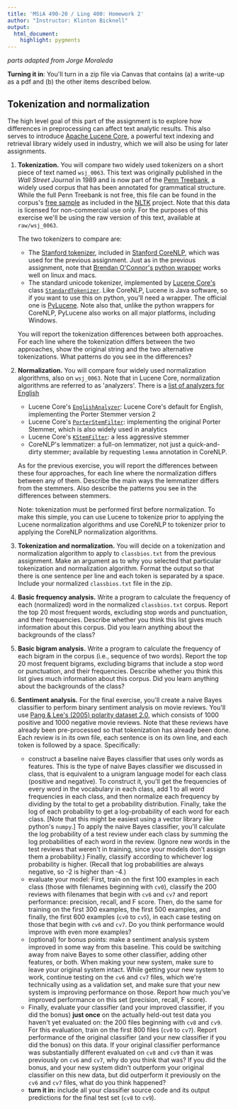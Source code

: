 ```yaml
---
title: 'MSiA 490-20 / Ling 400: Homework 2'
author: "Instructor: Klinton Bicknell"
output:
  html_document:
    highlight: pygments
---
```

_parts adapted from Jorge Moraleda_

**Turning it in**: You'll turn in a zip file via Canvas that contains (a) a write-up as a pdf and (b) the other items described below.

## Tokenization and normalization
The high level goal of this part of the assignment is to explore how differences in preprocessing can affect text analytic results. This also serves to introduce [Apache Lucene Core](https://lucene.apache.org/core/), a powerful text indexing and retrieval library widely used in industry, which we will also be using for later assignments.

1. **Tokenization.** You will compare two widely used tokenizers on a short piece of text named `wsj_0063`. This text was originally published in the _Wall Street Journal_ in 1989 and is now part of the [Penn Treebank](https://www.cis.upenn.edu/~treebank/), a widely used corpus that has been annotated for grammatical structure. While the full Penn Treebank is not free, this file can be found in the corpus's [free sample](http://www.nltk.org/nltk_data/packages/corpora/treebank.zip) as included in the [NLTK](www.nltk.org) project. Note that this data is licensed for non-commercial use only. For the purposes of this exercise we'll be using the raw version of this text, available at `raw/wsj_0063`.

      The two tokenizers to compare are:

      * The [Stanford tokenizer](http://nlp.stanford.edu/software/tokenizer.shtml), included in [Stanford CoreNLP](http://nlp.stanford.edu/software/corenlp.shtml), which was used for the previous assignment. Just as in the previous assignment, note that [Brendan O'Connor's python wrapper](https://github.com/brendano/stanford_corenlp_pywrapper) works well on linux and macs.
      * The standard unicode tokenizer, implemented by [Lucene Core's](https://lucene.apache.org/core/) class [`StandardTokenizer`](http://lucene.apache.org/core/5_3_1/analyzers-common/org/apache/lucene/analysis/standard/StandardTokenizer.html). Like CoreNLP, Lucene is Java software, so if you want to use this on python, you'll need a wrapper. The official one is [PyLucene](http://lucene.apache.org/pylucene/). Note also that, unlike the python wrappers for CoreNLP, PyLucene also works on all major platforms, including Windows.

      You will report the tokenization differences between both approaches. For each line where the tokenization differs between the two approaches, show the original string and the two alternative tokenizations. What patterns do you see in the differences?

2. **Normalization.** You will compare four widely used normalization algorithms, also on `wsj_0063`. Note that in Lucene Core, normalization algorithms are referred to as 'analyzers'. There is a [list of analyzers for English](http://lucene.apache.org/core/5_3_1/analyzers-common/org/apache/lucene/analysis/en/EnglishAnalyzer.html)

      * Lucene Core's [`EnglishAnalyzer`](http://lucene.apache.org/core/5_3_1/analyzers-common/org/apache/lucene/analysis/en/EnglishAnalyzer.html): Lucene Core's default for English, implementing the Porter Stemmer version 2
      * Lucene Core's [`PorterStemFilter`](http://lucene.apache.org/core/5_3_1/analyzers-common/org/apache/lucene/analysis/en/PorterStemFilter.html): implementing the original Porter Stemmer, which is also widely used in analytics
      * Lucene Core's [`KStemFilter`](http://lucene.apache.org/core/5_3_1/analyzers-common/org/apache/lucene/analysis/en/KStemFilter.html): a less aggressive stemmer
      * CoreNLP's lemmatizer: a full-on lemmatizer, not just a quick-and-dirty stemmer; available by requesting `lemma` annotation in CoreNLP.
      
      As for the previous exercise, you will report the differences between these four approaches, for each line where the normalization differs between any of them. Describe the main ways the lemmatizer differs from the stemmers. Also describe the patterns you see in the differences between stemmers.
      
      Note: tokenization must be performed first before normalization. To make this simple, you can use Lucene to tokenize prior to applying the Lucene normalization algorithms and use CoreNLP to tokenizer prior to applying the CoreNLP normalization algorithms.
      
3. **Tokenization and normalization.** You will decide on a tokenization and normalization algorithm to apply to `classbios.txt` from the previous assignment. Make an argument as to why you selected that particular tokenization and normalization algorithm. Format the output so that there is one sentence per line and each token is separated by a space. Include your normalized `classbios.txt` file in the zip.

4. **Basic frequency analysis.** Write a program to calculate the frequency of each (normalized) word in the normalized `classbios.txt` corpus. Report the top 20 most frequent words, excluding stop words and punctuation, and their frequencies. Describe whether you think this list gives much information about this corpus. Did you learn anything about the backgrounds of the class?

5. **Basic bigram analysis.** Write a program to calculate the frequency of each bigram in the corpus (i.e., sequence of two words). Report the top 20 most frequent bigrams, excluding bigrams that include a stop word or punctuation, and their frequencies. Describe whether you think this list gives much information about this corpus. Did you learn anything about the backgrounds of the class?

6. **Sentiment analysis.** For the final exercise, you'll create a naive Bayes classifier to perform binary sentiment analysis on movie reviews. You'll use [Pang & Lee's (2005) polarity dataset 2.0](http://www.cs.cornell.edu/people/pabo/movie-review-data/review_polarity.tar.gz), which consists of 1000 positive and 1000 negative movie reviews. Note that these reviews have already been pre-processed so that tokenization has already been done. Each review is in its own file, each sentence is on its own line, and each token is followed by a space. Specifically:

      * construct a baseline naive Bayes classifier that uses only words as features. This is the type of naive Bayes classifier we discussed in class, that is equivalent to a unigram language model for each class (positive and negative). To construct it, you'll get the frequencies of every word in the vocabulary in each class, add 1 to all word frequencies in each class, and then normalize each frequency by dividing by the total to get a probability distribution. Finally, take the log of each probability to get a log-probability of each word for each class. [Note that this might be easiest using a vector library like python's `numpy`.] To apply the naive Bayes classifier, you'll calculate the log probability of a test review under each class by summing the log probabilities of each word in the review. (Ignore new words in the test reviews that weren't in training, since your models don't assign them a probability.) Finally, classify according to whichever log probability is higher. (Recall that log probabilities are always negative, so -2 is higher than -4.)
      * evaluate your model: First, train on the first 100 examples in each class (those with filenames beginning with `cv0`), classify the 200 reviews with filenames that begin with `cv6` and `cv7` and report performance: precision, recall, and F score. Then, do the same for training on the first 300 examples, the first 500 examples, and finally, the first 600 examples (`cv0` to `cv5`), in each case testing on those that begin with `cv6` and `cv7`. Do you think performance would improve with even more examples?
      * (optional) for bonus points: make a sentiment analysis system improved in some way from this baseline. This could be switching away from naive Bayes to some other classifier, adding other features, or both. When making your new system, make sure to leave your original system intact. While getting your new system to work, continue testing on the `cv6` and `cv7` files, which we're technically using as a validation set, and make sure that your new system is improving performance on those. Report how much you've improved performance on this set (precision, recall, F score).
      * Finally, evaluate your classifier (and your improved classifier, if you did the bonus) **just once** on the actually held-out test data you haven't yet evaluated on: the 200 files beginning with `cv8` and `cv9`. For this evaluation, train on the first 800 files (`cv0` to `cv7`). Report performance of the original classifier (and your new classifier if you did the bonus) on this data. If your original classifier performance was substantially different evaluated on `cv8` and `cv9` than it was previously on `cv6` and `cv7`, why do you think that was? If you did the bonus, and your new system didn't outperform your original classifier on this new data, but did outperform it previously on the `cv6` and `cv7` files, what do you think happened?
      * **turn it in:** include all your classifier source code and its output predictions for the final test set (`cv8` to `cv9`).